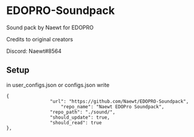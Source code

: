 # EDOPRO-Soundpack

Sound pack by Naewt for EDOPRO

Credits to original creators

Discord: Naewt#8564

## Setup

in user_configs.json or configs.json write

```
{
     			"url": "https://github.com/Naewt/EDOPRO-Soundpack",
      		        "repo_name": "Naewt EDOPro Soundpack",
     			"repo_path": "./sound/",
     			"should_update": true,
     			"should_read": true
},
```
